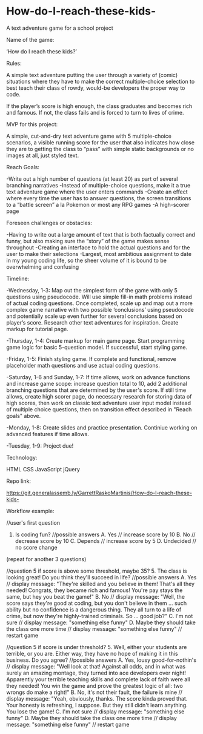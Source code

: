 # How-do-I-reach-these-kids-
A text adventure game for a school project

Name of the game:

‘How do I reach these kids?’

Rules:

A simple text adventure putting the user through a variety of (comic) situations where they have to make the correct multiple-choice selection to best teach their class of rowdy, would-be developers the proper way to code.

If the player’s score is high enough, the class graduates and becomes rich and famous. If not, the class fails and is forced to turn to lives of crime.

MVP for this project:

A simple, cut-and-dry text adventure game with 5 multiple-choice scenarios, a visible running score for the user that also indicates how close they are to getting the class to “pass” with simple static backgrounds or no images at all, just styled text.

Reach Goals:

-Write out a high number of questions (at least 20) as part of several branching narratives
-Instead of multiple-choice questions, make it a true text adventure game where the user enters commands
-Create an effect where every time the user has to answer questions, the screen transitions to a “battle screen” a la Pokemon or most any RPG games
-A high-scorer page

Foreseen challenges or obstacles:

-Having to write out a large amount of text that is both factually correct and funny, but also making sure the “story” of the game makes sense throughout
-Creating an interface to hold the actual questions and for the user to make their selections
-Largest, most ambitious assignment to date in my young coding life, so the sheer volume of it is bound to be overwhelming and confusing

Timeline:

-Wednesday, 1-3: Map out the simplest form of the game with only 5 questions using pseudocode. Will use simple fill-in math problems instead of actual coding questions. Once completed, scale up and map out a more complex game narrative with two possible ‘conclusions’ using pseudocode and potentially scale up even further for several conclusions based on player’s score. Research other text adventures for inspiration. Create markup for tutorial page.

-Thursday, 1-4: Create markup for main game page. Start programming game logic for basic 5-question model. If successful, start styling game.

-Friday, 1-5: Finish styling game. If complete and functional, remove placeholder math questions and use actual coding questions.

-Saturday, 1-6 and Sunday, 1-7: If time allows, work on advance functions and increase game scope: increase question total to 10, add 2 additional branching questions that are determined by the user's score. If still time allows, create high scorer page, do necessary research for storing data of high scores, then work on classic text adventure user input model instead of multiple choice questions, then on transition effect described in "Reach goals" above.

-Monday, 1-8: Create slides and practice presentation. Continiue working on advanced features if time allows.

-Tuesday, 1-9: Project due!

Technology:

HTML
CSS
JavaScript
jQuery 

Repo link:

https://git.generalassemb.ly/GarrettRaskoMartinis/How-do-I-reach-these-kids-

Workflow example:

//user's first question
1. Is coding fun?
//possible answers
A. Yes // increase score by 10
B. No // decrease score by 10
C. Depends // increase score by 5
D. Undecided // no score change

(repeat for another 3 questions)

//question 5 if score is above some threshold, maybe 35?
5. The class is looking great! Do you think they'll succeed in life?
//possible answers
A. Yes // display message: "They're skilled and you believe in them! That's all they needed! Congrats, they became rich and famous! You're pay stays the same, but hey you beat the game!"
B. No // display message: "Well, the score says they're good at coding, but you don't believe in them ... such ability but no confidence is a dangerous thing. They all turn to a life of crime, but now they're highly-trained criminals. So ... good job?"
C. I'm not sure // display message: "something else funny"
D. Maybe they should take the class one more time // display message: "something else funny" // restart game

//question 5 if score is under threshold?
5. Well, either your students are terrible, or you are. Either way, they have no hope of making it in this business. Do you agree?
//possible answers
A. Yes, lousy good-for-nothin's // display message: "Well look at that! Against all odds, and in what was surely an amazing montage, they turned into ace developers over night! Apparently your terrible teaching skills and complete lack of faith were all they needed! You win the game and prove the greatest logic of all: two wrongs do make a right!"
B. No, it's not their fault, the failure is mine // display message: "Yeah, obviously, thanks. The score kinda proved that. Your honesty is refreshing, I suppose. But they still didn't learn anything. You lose the game!
C. I'm not sure // display message: "something else funny"
D. Maybe they should take the class one more time // display message: "something else funny" // restart game

